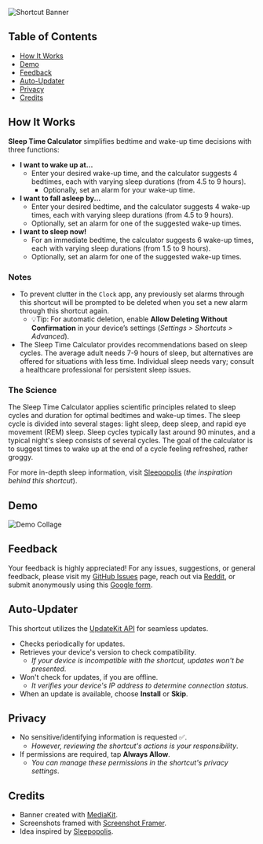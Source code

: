 ![Shortcut Banner](https://i.imgur.com/pJRwUSL.png)

## Table of Contents

-   [How It Works](#how-it-works)
-   [Demo](#demo)
-   [Feedback](#feedback)
-   [Auto-Updater](#auto-updater)
-   [Privacy](#privacy)
-   [Credits](#credits)

## How It Works

**Sleep Time Calculator** simplifies bedtime and wake-up time decisions with three functions:

-   **I want to wake up at...**
    -   Enter your desired wake-up time, and the calculator suggests 4 bedtimes, each with varying sleep durations (from 4.5 to 9 hours).
        -   Optionally, set an alarm for your wake-up time.
-   **I want to fall asleep by...**
    -   Enter your desired bedtime, and the calculator suggests 4 wake-up times, each with varying sleep durations (from 4.5 to 9 hours).
    -   Optionally, set an alarm for one of the suggested wake-up times.
-   **I want to sleep now!**
    -   For an immediate bedtime, the calculator suggests 6 wake-up times, each with varying sleep durations (from 1.5 to 9 hours).
    -   Optionally, set an alarm for one of the suggested wake-up times.

### Notes

-   To prevent clutter in the `Clock` app, any previously set alarms through this shortcut will be prompted to be deleted when you set a new alarm through this shortcut again.
    -   💡Tip: For automatic deletion, enable **Allow Deleting Without Confirmation** in your device’s settings (_Settings > Shortcuts > Advanced_).
-   The Sleep Time Calculator provides recommendations based on sleep cycles. The average adult needs 7-9 hours of sleep, but alternatives are offered for situations with less time. Individual sleep needs vary; consult a healthcare professional for persistent sleep issues.

### The Science

The Sleep Time Calculator applies scientific principles related to sleep cycles and duration for optimal bedtimes and wake-up times. The sleep cycle is divided into several stages: light sleep, deep sleep, and rapid eye movement (REM) sleep. Sleep cycles typically last around 90 minutes, and a typical night's sleep consists of several cycles. The goal of the calculator is to suggest times to wake up at the end of a cycle feeling refreshed, rather groggy.

For more in-depth sleep information, visit [Sleepopolis](https://sleepopolis.com/calculators/sleep/) (_the inspiration behind this shortcut_).

## Demo

![Demo Collage](https://i.imgur.com/TdTPAbE.png)

## Feedback

Your feedback is highly appreciated! For any issues, suggestions, or general feedback, please visit my [GitHub Issues](https://github.com/spenpal/AppleShortcuts/issues/new/choose) page, reach out via [Reddit](https://www.reddit.com/user/spenpal_dev), or submit anonymously using this [Google form](https://forms.gle/KdJXQhysQQj4yBtS7).

## Auto-Updater

This shortcut utilizes the [UpdateKit API](https://www.mikebeas.com/updatekit-api/v1) for seamless updates.

-   Checks periodically for updates.
-   Retrieves your device's version to check compatibility.
    -   _If your device is incompatible with the shortcut, updates won't be presented_.
-   Won't check for updates, if you are offline.
    -   _It verifies your device's IP address to determine connection status_.
-   When an update is available, choose **Install** or **Skip**.

## Privacy

-   No sensitive/identifying information is requested ✅.
    -   _However, reviewing the shortcut's actions is your responsibility_.
-   If permissions are required, tap **Always Allow**.
    -   _You can manage these permissions in the shortcut's privacy settings_.

## Credits

-   Banner created with [MediaKit](https://routinehub.co/shortcut/1911).
-   Screenshots framed with [Screenshot Framer](https://routinehub.co/shortcut/8067/).
-   Idea inspired by [Sleepopolis](https://sleepopolis.com/calculators/sleep/).
